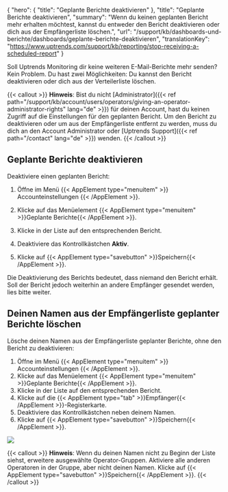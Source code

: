 {
  "hero": {
    "title": "Geplante Berichte deaktivieren"
  },
  "title": "Geplante Berichte deaktivieren",
  "summary": "Wenn du keinen geplanten Bericht mehr erhalten möchtest, kannst du entweder den Bericht deaktivieren oder dich aus der Empfängerliste löschen.",
  "url": "/support/kb/dashboards-und-berichte/dashboards/geplante-berichte-deaktivieren",
  "translationKey": "https://www.uptrends.com/support/kb/reporting/stop-receiving-a-scheduled-report"
}

Soll Uptrends Monitoring dir keine weiteren E-Mail-Berichte mehr senden? Kein Problem. Du hast zwei Möglichkeiten: Du kannst den Bericht deaktivieren oder dich aus der Verteilerliste löschen.

{{< callout >}}
**Hinweis**: Bist du nicht [Administrator]({{< ref path="/support/kb/account/users/operators/giving-an-operator-administrator-rights" lang="de" >}}) für deinen Account, hast du keinen Zugriff auf die Einstellungen für den geplanten Bericht. Um den Bericht zu deaktivieren oder um aus der Empfängerliste entfernt zu werden, muss du dich an den Account Administrator oder [Uptrends Support]({{< ref path="/contact" lang="de" >}}) wenden.
{{< /callout >}}

## Geplante Berichte deaktivieren

Deaktiviere einen geplanten Bericht:

1.  Öffne im Menü {{< AppElement type="menuitem" >}} Accounteinstellungen {{< /AppElement >}}.

2.  Klicke auf das Menüelement {{< AppElement type="menuitem" >}}Geplante Berichte{{< /AppElement >}}.
3.  Klicke in der Liste auf den entsprechenden Bericht.
4.  Deaktiviere das Kontrollkästchen **Aktiv**.
5.  Klicke auf {{< AppElement type="savebutton" >}}Speichern{{< /AppElement >}}.

Die Deaktivierung des Berichts bedeutet, dass niemand den Bericht erhält. Soll der Bericht jedoch weiterhin an andere Empfänger gesendet werden, lies bitte weiter.

## Deinen Namen aus der Empfängerliste geplanter Berichte löschen

Lösche deinen Namen aus der Empfängerliste geplanter Berichte, ohne den Bericht zu deaktivieren:

1.  Öffne im Menü {{< AppElement type="menuitem" >}} Accounteinstellungen {{< /AppElement >}}.
2.  Klicke auf das Menüelement {{< AppElement type="menuitem" >}}Geplante Berichte{{< /AppElement >}}.
3.  Klicke in der Liste auf den entsprechenden Bericht.
4.  Klicke auf die {{< AppElement type="tab" >}}Empfänger{{< /AppElement >}}-Registerkarte.
5.  Deaktiviere das Kontrollkästchen neben deinem Namen.
6.  Klicke auf {{< AppElement type="savebutton" >}}Speichern{{< /AppElement >}}.

![](/img/content/3e124575-04bc-4399-b303-6fb6670c4f33.png)

{{< callout >}}
**Hinweis**: Wenn du deinen Namen nicht zu Beginn der Liste siehst, erweitere ausgewählte Operator-Gruppen. Aktiviere alle anderen Operatoren in der Gruppe, aber nicht deinen Namen. Klicke auf {{< AppElement type="savebutton" >}}Speichern{{< /AppElement >}}.
{{< /callout >}}
